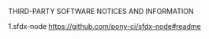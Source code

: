 THIRD-PARTY SOFTWARE NOTICES AND INFORMATION

1.sfdx-node https://github.com/pony-ci/sfdx-node#readme